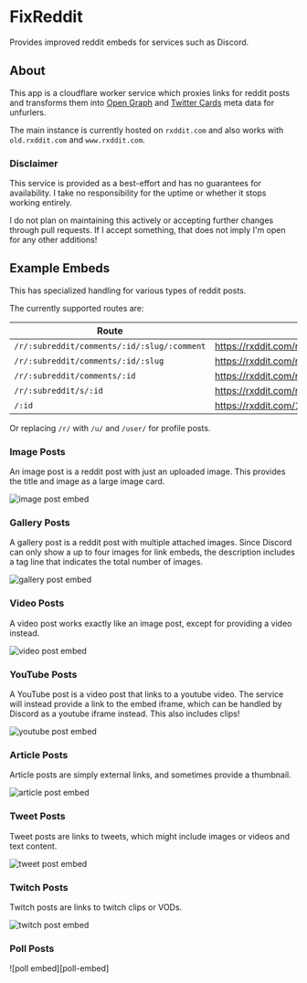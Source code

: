 [image-post-embed]: https://raw.githubusercontent.com/MinnDevelopment/fxreddit/master/assets/image-post-embed.png
[gallery-post-embed]: https://raw.githubusercontent.com/MinnDevelopment/fxreddit/master/assets/gallery-post-embed.png
[video-post-embed]: https://raw.githubusercontent.com/MinnDevelopment/fxreddit/master/assets/video-post-embed.gif
[youtube-post-embed]: https://raw.githubusercontent.com/MinnDevelopment/fxreddit/master/assets/youtube-post-embed.gif
[article-post-embed]: https://raw.githubusercontent.com/MinnDevelopment/fxreddit/master/assets/article-post-embed.png
[tweet-post-embed]: https://raw.githubusercontent.com/MinnDevelopment/fxreddit/master/assets/tweet-post-embed.png
[twitch-post-embed]: https://raw.githubusercontent.com/MinnDevelopment/fxreddit/master/assets/twitch-post-embed.gif
[poll-post-embed]: https://raw.githubusercontent.com/MinnDevelopment/fxreddit/master/assets/poll-post-embed.png

# FixReddit

Provides improved reddit embeds for services such as Discord.

## About

This app is a cloudflare worker service which proxies links for reddit posts and transforms them into [Open Graph](https://ogp.me/) and [Twitter Cards](https://developer.twitter.com/en/docs/twitter-for-websites/cards/overview/markup) meta data for unfurlers.

The main instance is currently hosted on `rxddit.com` and also works with `old.rxddit.com` and `www.rxddit.com`.

### Disclaimer

This service is provided as a best-effort and has no guarantees for availability. I take no responsibility for the uptime or whether it stops working entirely.

I do not plan on maintaining this actively or accepting further changes through pull requests. If I accept something, that does not imply I'm open for any other additions!

## Example Embeds

This has specialized handling for various types of reddit posts.

The currently supported routes are:

| Route                                       | Example                                                                                                          |
|---------------------------------------------|------------------------------------------------------------------------------------------------------------------|
| `/r/:subreddit/comments/:id/:slug/:comment` | https://rxddit.com/r/shittymoviedetails/comments/160onpq/breaking_actor_from_home_alone_2_arrested_today/jxnkq4g |
| `/r/:subreddit/comments/:id/:slug`          | https://rxddit.com/r/shittymoviedetails/comments/160onpq/breaking_actor_from_home_alone_2_arrested_today         |
| `/r/:subreddit/comments/:id`                | https://rxddit.com/r/shittymoviedetails/comments/160onpq                                                         |
| `/r/:subreddit/s/:id`                       | https://rxddit.com/r/MemePiece/s/15w6vzg82W                                                                      |
| `/:id`                                      | https://rxddit.com/160onpq                                                                                       |

Or replacing `/r/` with `/u/` and `/user/` for profile posts.

### Image Posts

An image post is a reddit post with just an uploaded image. This provides the title and image as a large image card.

![image post embed][image-post-embed]

### Gallery Posts

A gallery post is a reddit post with multiple attached images. Since Discord can only show a up to four images for link embeds, the description includes a tag line that indicates the total number of images.

![gallery post embed][gallery-post-embed]

### Video Posts

A video post works exactly like an image post, except for providing a video instead.

![video post embed][video-post-embed]

### YouTube Posts

A YouTube post is a video post that links to a youtube video. The service will instead provide a link to the embed iframe, which can be handled by Discord as a youtube iframe instead. This also includes clips!

![youtube post embed][youtube-post-embed]

### Article Posts

Article posts are simply external links, and sometimes provide a thumbnail.

![article post embed][article-post-embed]

### Tweet Posts

Tweet posts are links to tweets, which might include images or videos and text content.

![tweet post embed][tweet-post-embed]

### Twitch Posts

Twitch posts are links to twitch clips or VODs.

![twitch post embed][twitch-post-embed]

### Poll Posts

![poll embed][poll-embed]